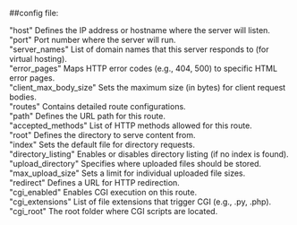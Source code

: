 ##config file:  

"host"	Defines the IP address or hostname where the server will listen.  
"port"	Port number where the server will run.  
"server_names"	List of domain names that this server responds to (for virtual hosting).  
"error_pages"	Maps HTTP error codes (e.g., 404, 500) to specific HTML error pages.  
"client_max_body_size"	Sets the maximum size (in bytes) for client request bodies.  
"routes"	Contains detailed route configurations.  
"path"	Defines the URL path for this route.  
"accepted_methods"	List of HTTP methods allowed for this route.  
"root"	Defines the directory to serve content from.  
"index"	Sets the default file for directory requests.  
"directory_listing"	Enables or disables directory listing (if no index is found).  
"upload_directory"	Specifies where uploaded files should be stored.  
"max_upload_size"	Sets a limit for individual uploaded file sizes.  
"redirect"	Defines a URL for HTTP redirection.  
"cgi_enabled"	Enables CGI execution on this route.  
"cgi_extensions"	List of file extensions that trigger CGI (e.g., .py, .php).  
"cgi_root"	The root folder where CGI scripts are located.  
